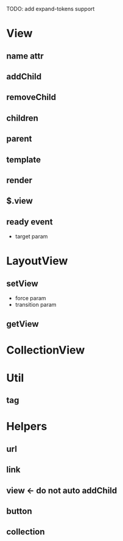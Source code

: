 TODO: add expand-tokens support


# View

## name attr
## addChild
## removeChild
## children
## parent
## template
## render
## $.view
## ready event
 - target param

# LayoutView
## setView
  - force param
  - transition param
## getView

# CollectionView

# Util

## tag

# Helpers

## url
## link


## view  <- do not auto addChild
## button
## collection